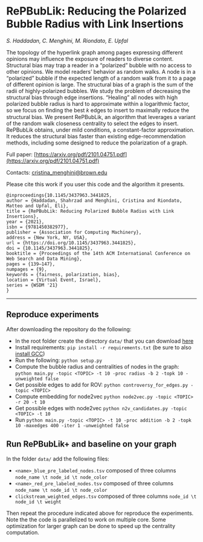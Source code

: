 # RePBubLik: Reducing the Polarized Bubble Radius with Link Insertions

_S. Haddadan, C. Menghini, M. Riondato, E. Upfal_

The topology of the hyperlink graph among pages expressing different opinions may influence the exposure of readers to diverse content. Structural bias may trap a reader in a “polarized” bubble with no access to other opinions. We model readers’ behavior as random walks. A node is in a “polarized” bubble if the expected length of a random walk from it to a page of different opinion is large. The structural bias of a graph is the sum of the radii of highly-polarized bubbles. We study the problem of decreasing the structural bias through edge insertions. “Healing” all nodes with high polarized bubble radius is hard to approximate within a logarithmic factor, so we focus on finding the best 𝑘 edges to insert to maximally reduce the structural bias. We present RePBubLik, an algorithm that leverages a variant of the random walk closeness centrality to select the edges to insert. RePBubLik obtains, under mild conditions, a constant-factor approximation. It reduces the structural bias faster than existing edge-recommendation methods, including some designed to reduce the polarization of a graph.

Full paper: [https://arxiv.org/pdf/2101.04751.pdf](https://arxiv.org/pdf/2101.04751.pdf)

Contacts: cristina_menghini@brown.edu

Please cite this work if you user this code and the algorithm it presents.

```
@inproceedings{10.1145/3437963.3441825,
author = {Haddadan, Shahrzad and Menghini, Cristina and Riondato, Matteo and Upfal, Eli},
title = {RePBubLik: Reducing Polarized Bubble Radius with Link Insertions},
year = {2021},
isbn = {9781450382977},
publisher = {Association for Computing Machinery},
address = {New York, NY, USA},
url = {https://doi.org/10.1145/3437963.3441825},
doi = {10.1145/3437963.3441825},
booktitle = {Proceedings of the 14th ACM International Conference on Web Search and Data Mining},
pages = {139–147},
numpages = {9},
keywords = {fairness, polarization, bias},
location = {Virtual Event, Israel},
series = {WSDM '21}
}
```

<hr>


## Reproduce experiments

After downloading the repository do the following:

- In the root folder create the directory `data/` that you can download [here](https://drive.google.com/drive/folders/18XEFWgdx50lSlRY5EtnOzYToQt0j9f4W?usp=sharing)
- Install requirements: `pip install -r requirements.txt` (be sure to also [install GCC](https://linuxize.com/post/how-to-install-gcc-compiler-on-ubuntu-18-04/))
- Run the following: `python setup.py`
- Compute the bubble radius and centralities of nodes in the graph: `python main.py -topic <TOPIC> -t 10 -proc radius -b 2 -topk 10 -unweighted false`
- Get possible edges to add for ROV: `python controversy_for_edges.py -topic <TOPIC>`
- Compute embedding for node2vec `python node2vec.py -topic <TOPIC> -r 20 -t 10`
- Get possible edges with node2vec `python n2v_candidates.py -topic <TOPIC> -t 10`
- Run `python main.py -topic <TOPIC> -t 10 -proc addition -b 2 -topk 10 -maxedges 400 -iter 1 -unweighted false`

## Run RePBubLik+ and baseline on your graph

In the folder `data/` add the following files:
- `<name>_blue_pre_labeled_nodes.tsv` composed of three columns `node_name \t node_id \t node_color`
- `<name>_red_pre_labeled_nodes.tsv` composed of three columns `node_name \t node_id \t node_color`
- `clickstream_weighted_edges.tsv` composed of three columns `node_id \t node_id \t weight`

Then repeat the procedure indicated above for reproduce the experiments. Note the the code is parallelized to work on multiple core. Some optimization for larger graph can be done to speed up the centrality computation.
